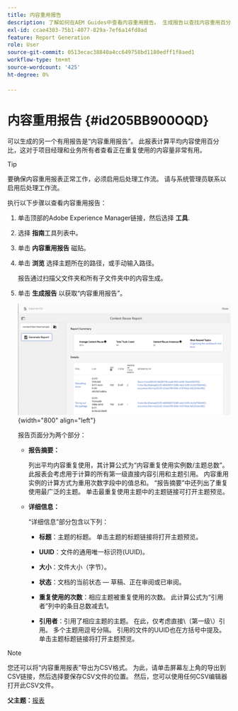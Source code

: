 ```yaml
---
title: 内容重用报告
description: 了解如何在AEM Guides中查看内容重用报告。 生成报告以查找内容重用百分比。
exl-id: ccae4303-75b1-4077-829a-7ef6a14fd8ad
feature: Report Generation
role: User
source-git-commit: 0513ecac38840a4cc649758bd1180edff1f8aed1
workflow-type: tm+mt
source-wordcount: '425'
ht-degree: 0%

---
```


# 内容重用报告 {#id205BB900OQD}

可以生成的另一个有用报告是“内容重用报告”。 此报表计算平均内容使用百分比，这对于项目经理和业务所有者查看正在重复使用的内容量非常有用。

>[!TIP]
>
> 要确保内容重用报表正常工作，必须启用后处理工作流。 请与系统管理员联系以启用后处理工作流。

执行以下步骤以查看内容重用报告：

1. 单击顶部的Adobe Experience Manager链接，然后选择 **工具**.

1. 选择 **指南**&#x200B;工具列表中。

1. 单击 **内容重用报告** 磁贴。

1. 单击 **浏览** 选择主题所在的路径，或手动输入路径。

   报告通过扫描父文件夹和所有子文件夹中的内容生成。

1. 单击 **生成报告** 以获取“内容重用报告”。

   ![](images/content-reuse-uuid.png){width="800" align="left"}

   报告页面分为两个部分：

   - **报告摘要：**

     列出平均内容重复使用，其计算公式为“内容重复使用实例数/主题总数”。 此报表会考虑用于计算的所有第一级直接内容引用和主题引用。 内容重用实例的计算方式为重用次数字段中的值总和。 “报告摘要”中还列出了重复使用最广泛的主题。 单击最重复使用主题中的主题链接可打开主题预览。

   - **详细信息：**

     “详细信息”部分包含以下列：

      - **标题**：主题的标题。 单击主题的标题链接将打开主题预览。

      - **UUID**：文件的通用唯一标识符\(UUID\)。

      - **大小**：文件大小（字节）。

      - **状态**：文档的当前状态 — 草稿、正在审阅或已审阅。

      - **重复使用的次数**：相应主题被重复使用的次数。 此计算公式为“引用者”列中的条目总数减去1。

      - **引用者**：引用了相应主题的主题。 在此，仅考虑直接\（第一级\）引用。 多个主题用逗号分隔。 引用的文件的UUID也在方括号中提及。单击主题标题链接将打开主题预览。


>[!NOTE]
>
> 您还可以将“内容重用报表”导出为CSV格式。 为此，请单击屏幕左上角的导出到CSV链接，然后选择要保存CSV文件的位置。 然后，您可以使用任何CSV编辑器打开此CSV文件。

**父主题：**[&#x200B;报表](reports-intro.md)
